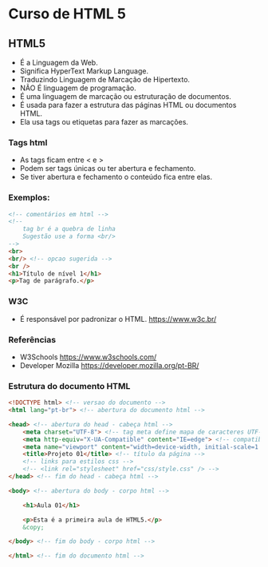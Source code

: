# Curso de HTML 5

## HTML5

* É a Linguagem da Web.
* Significa HyperText Markup Language.
* Traduzindo Linguagem de Marcação de Hipertexto.
* NÃO É linguagem de programação.
* É uma linguagem de marcação ou estruturação de documentos.
* É usada para fazer a estrutura das páginas HTML ou documentos HTML.
* Ela usa tags ou etiquetas para fazer as marcações.

### Tags html
    
* As tags ficam entre &lt; e &gt;
* Podem ser tags únicas ou ter abertura e fechamento.
* Se tiver abertura e fechamento o conteúdo fica entre elas.

### Exemplos:
~~~html
<!-- comentários em html -->
<!--
    tag br é a quebra de linha
    Sugestão use a forma <br/>
-->
<br>
<br/> <!-- opcao sugerida -->
<br />
<h1>Título de nível 1</h1>
<p>Tag de parágrafo.</p>
~~~

### W3C

* É responsável por padronizar o HTML.
<https://www.w3c.br/>

### Referências
* W3Schools
<https://www.w3schools.com/>
* Developer Mozilla
<https://developer.mozilla.org/pt-BR/>

### Estrutura do documento HTML
~~~html
<!DOCTYPE html> <!-- versao do documento -->
<html lang="pt-br"> <!-- abertura do documento html -->

<head> <!-- abertura do head - cabeça html -->
    <meta charset="UTF-8"> <!-- tag meta define mapa de caracteres UTF-8 -->
    <meta http-equiv="X-UA-Compatible" content="IE=edge"> <!-- compatibilidade com IE -->
    <meta name="viewport" content="width=device-width, initial-scale=1.0"> <!-- área visivel largura -->
    <title>Projeto 01</title> <!-- título da página -->
    <!-- links para estilos css -->
    <!-- <link rel="stylesheet" href="css/style.css" /> -->
</head> <!-- fim do head - cabeça html -->

<body> <!-- abertura do body - corpo html -->

    <h1>Aula 01</h1>

    <p>Esta é a primeira aula de HTML5.</p>
    &copy;

</body> <!-- fim do body - corpo html -->

</html> <!-- fim do documento html -->
~~~
